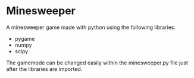 # Minesweeper
A minesweeper game made with python using the following libraries:
* pygame
* numpy
* scipy

The gamemode can be changed easily within the minesweeper.py file just after the libraries are imported.